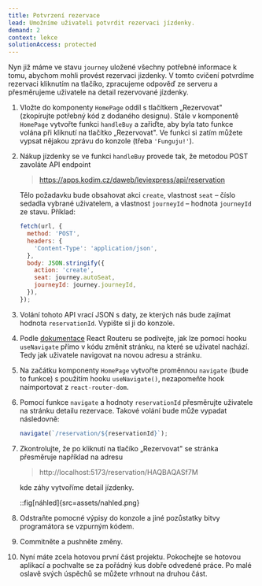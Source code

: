 ```yaml
---
title: Potvrzení rezervace
lead: Umožníme uživateli potvrdit rezervaci jízdenky.
demand: 2
context: lekce
solutionAccess: protected
---
```


Nyn již máme ve stavu `journey` uložené všechny potřebné informace k tomu, abychom mohli provést rezervaci jizdenky. V tomto cvičení potvrdíme rezervaci kliknutím na tlačíko, zpracujeme odpověď ze serveru a přesměrujeme uživatele na detail rezervované jízdenky.

1. Vložte do komponenty `HomePage` oddíl s tlačítkem „Rezervovat" (zkopírujte potřebný kód z dodaného designu). Stále v komponentě `HomePage` vytvořte funkci `handleBuy` a zařiďte, aby byla tato funkce volána při kliknutí na tlačítko „Rezervovat". Ve funkci si zatím můžete vypsat nějakou zprávu do konzole (třeba `'Funguju!'`).
1. Nákup jízdenky se ve funkci `handleBuy` provede tak, že metodou POST zavoláte API endpoint

   > https://apps.kodim.cz/daweb/leviexpress/api/reservation

   Tělo požadavku bude obsahovat akci `create`, vlastnost `seat` – číslo sedadla vybrané uživatelem, a vlastnost `journeyId` – hodnota `journeyId` ze stavu. Příklad:

   ```js
   fetch(url, {
     method: 'POST',
     headers: {
       'Content-Type': 'application/json',
     },
     body: JSON.stringify({
       action: 'create',
       seat: journey.autoSeat,
       journeyId: journey.journeyId,
     }),
   });
   ```

1. Volání tohoto API vrací JSON s daty, ze kterých nás bude zajímat hodnota `reservationId`. Vypište si ji do konzole.
1. Podle [dokumentace](https://reactrouter.com/en/main/hooks/use-navigate) React Routeru se podívejte, jak lze pomocí hooku `useNavigate` přímo v kódu změnit stránku, na které se uživatel nachází. Tedy jak uživatele navigovat na novou adresu a stránku.
1. Na začátku komponenty `HomePage` vytvořte proměnnou `navigate` (bude to funkce) s použitím hooku `useNavigate()`, nezapomeňte hook naimportovat z `react-router-dom`.
1. Pomocí funkce `navigate` a hodnoty `reservationId` přesměrujte uživatele na stránku detailu rezervace. Takové volání bude může vypadat následovně:
   ```js
   navigate(`/reservation/${reservationId}`);
   ```
1. Zkontrolujte, že po kliknutí na tlačíko „Rezervovat" se stránka přesměruje například na adresu

   > http://localhost:5173/reservation/HAQBAQASf7M

   kde záhy vytvoříme detail jízdenky.

   ::fig[náhled]{src=assets/nahled.png}

1. Odstraňte pomocné výpisy do konzole a jiné pozůstatky bitvy programátora se vzpurným kódem.
1. Commitněte a pushněte změny.
1. Nyní máte zcela hotovou první část projektu. Pokochejte se hotovou aplikací a pochvalte se za pořádný kus dobře odvedené práce. Po malé oslavě svých úspěchů se můžete vrhnout na druhou část.
